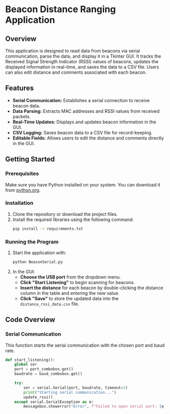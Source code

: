 # Beacon Distance Ranging Application

## Overview

This application is designed to read data from beacons via serial communication, parse the data, and display it in a Tkinter GUI. It tracks the Received Signal Strength Indicator (RSSI) values of beacons, updates the displayed information in real-time, and saves the data to a CSV file. Users can also edit distance and comments associated with each beacon.

## Features

- **Serial Communication:** Establishes a serial connection to receive beacon data.
- **Data Parsing:** Extracts MAC addresses and RSSI values from received packets.
- **Real-Time Updates:** Displays and updates beacon information in the GUI.
- **CSV Logging:** Saves beacon data to a CSV file for record-keeping.
- **Editable Fields:** Allows users to edit the distance and comments directly in the GUI.

## Getting Started

### Prerequisites

Make sure you have Python installed on your system. You can download it from [python.org](https://www.python.org/).

### Installation

1. Clone the repository or download the project files.
2. Install the required libraries using the following command:
    ```bash
    pip install -r requirements.txt
    ```

### Running the Program

1. Start the application with:
    ```bash
    python BeaconSerial.py
    ```
2. In the GUI:
   - **Choose the USB port** from the dropdown menu.
   - **Click "Start Listening"** to begin scanning for beacons.
   - **Insert the distance** for each beacon by double-clicking the distance column in the table and entering the new value.
   - **Click "Save"** to store the updated data into the `distance_rssi_data.csv` file.

## Code Overview

### Serial Communication

This function starts the serial communication with the chosen port and baud rate.

```python
def start_listening():
    global ser
    port = port_combobox.get()
    baudrate = baud_combobox.get()

    try:
        ser = serial.Serial(port, baudrate, timeout=1)
        print("Starting serial communication...")
        update_rssi()
    except serial.SerialException as e:
        messagebox.showerror("Error", f"Failed to open serial port: {e}")
```